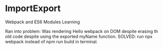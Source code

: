 # ImportExport
Webpack and ES6 Modules Learning

Ran into problem: Was rendering Hello webpack on DOM despite erasing th old code despite using the exported myName function.
SOLVED: run npx webpack instead of npm run build in terminal.


